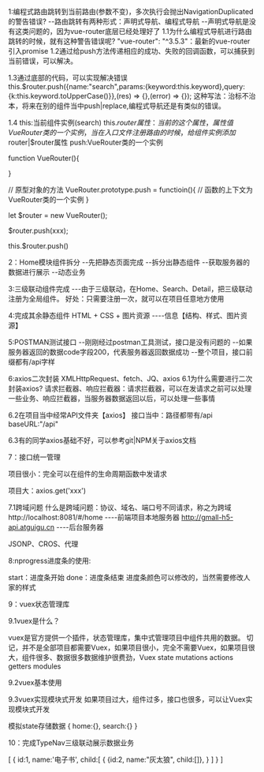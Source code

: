 1:编程式路由跳转到当前路由(参数不变)，多次执行会抛出NavigationDuplicated的警告错误?
--路由跳转有两种形式：声明式导航、编程式导航
--声明式导航是没有这类问题的，因为vue-router底层已经处理好了
1.1为什么编程式导航进行路由跳转的时候，就有这种警告错误呢?
"vue-router": "^3.5.3"：最新的vue-router引入promise
1.2通过给push方法传递相应的成功、失败的回调函数，可以捕获到当前错误，可以解决。

1.3通过底部的代码，可以实现解决错误
this.$router.push({name:"search",params:{keyword:this.keyword},query:{k:this.keyword.toUpperCase()}},(res) => {},(error) => {});
这种写法：治标不治本，将来在别的组件当中push|replace,编程式导航还是有类似的错误。


1.4
this:当前组件实例(search)
this.$router属性：当前的这个属性，属性值VueRouter类的一个实例，当在入口文件注册路由的时候，给组件实例添加$router|$router属性
push:VueRouter类的一个实例


function VueRouter(){

}

// 原型对象的方法
VueRouter.prototype.push = functioin(){
  // 函数的上下文为VueRouter类的一个实例
}

let $router = new VueRouter();

$router.push(xxx);

this.$router.push()




2：Home模块组件拆分
--先把静态页面完成
--拆分出静态组件
--获取服务器的数据进行展示
--动态业务



3:三级联动组件完成
---由于三级联动，在Home、Search、Detail，把三级联动注册为全局组件。
好处：只需要注册一次，就可以在项目任意地方使用





4:完成其余静态组件
HTML + CSS + 图片资源 ----信息【结构、样式、图片资源】






5:POSTMAN测试接口
--刚刚经过postman工具测试，接口是没有问题的
--如果服务器返回的数据code字段200，代表服务器返回数据成功
--整个项目，接口前缀都有/api字样



6:axios二次封装
XMLHttpRequest、fetch、JQ、axios
6.1为什么需要进行二次封装axios?
请求拦截器、响应拦截器：请求拦截器，可以在发请求之前可以处理一些业务、响应拦截器，当服务器数据返回以后，可以处理一些事情

6.2在项目当中经常API文件夹【axios】
接口当中：路径都带有/api
baseURL:"/api"

6.3有的同学axios基础不好，可以参考git|NPM关于axios文档





7：接口统一管理

项目很小：完全可以在组件的生命周期函数中发请求

项目大：axios.get('xxx')

7.1跨域问题
什么是跨域问题：协议、域名、端口号不同请求，称之为跨域
http://localhost:8081/#/home ----前端项目本地服务器
http://gmall-h5-api.atguigu.cn ----后台服务器

JSONP、CROS、代理




8:nprogress进度条的使用:

start：进度条开始
done：进度条结束
进度条颜色可以修改的，当然需要修改人家的样式



9：vuex状态管理库

9.1vuex是什么？

vuex是官方提供一个插件，状态管理库，集中式管理项目中组件共用的数据。
切记，并不是全部项目都需要Vuex，如果项目很小，完全不需要Vuex，如果项目很大，组件很多、数据很多数据维护很费劲，Vuex
state
mutations
actions
getters
modules

9.2vuex基本使用


9.3vuex实现模块式开发
如果项目过大，组件过多，接口也很多，可以让Vuex实现模块式开发

模拟state存储数据
{
  home:{},
  search:{}
}




10：完成TypeNav三级联动展示数据业务

[
  {
    id:1,
    name:'电子书',
    child:[
      {
        {id:2, name:"灰太狼", child:[]},
      }
    ]
  }
]